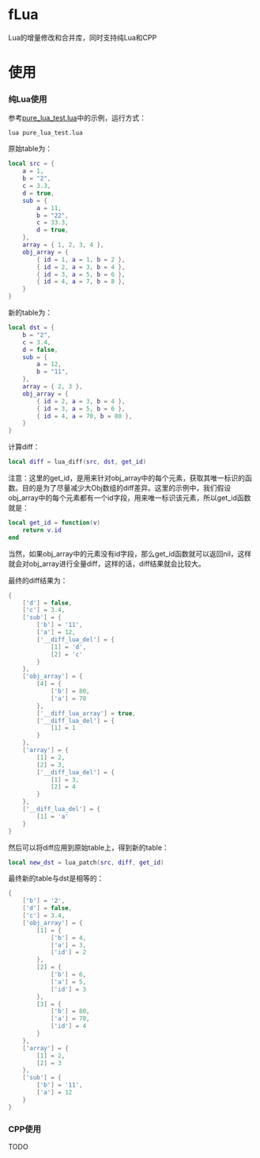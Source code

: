 # fLua
Lua的增量修改和合并库，同时支持纯Lua和CPP

# 使用
### 纯Lua使用
参考[pure_lua_test.lua](pure_lua_test.lua)中的示例，运行方式：
```shell
lua pure_lua_test.lua
```
原始table为：
```lua
local src = {
    a = 1,
    b = "2",
    c = 3.3,
    d = true,
    sub = {
        a = 11,
        b = "22",
        c = 33.3,
        d = true,
    },
    array = { 1, 2, 3, 4 },
    obj_array = {
        { id = 1, a = 1, b = 2 },
        { id = 2, a = 3, b = 4 },
        { id = 3, a = 5, b = 6 },
        { id = 4, a = 7, b = 8 },
    }
}
```
新的table为：
```lua
local dst = {
    b = "2",
    c = 3.4,
    d = false,
    sub = {
        a = 12,
        b = "11",
    },
    array = { 2, 3 },
    obj_array = {
        { id = 2, a = 3, b = 4 },
        { id = 3, a = 5, b = 6 },
        { id = 4, a = 70, b = 80 },
    }
}
```
计算diff：
```lua
local diff = lua_diff(src, dst, get_id)
```
注意：这里的get_id，是用来针对obj_array中的每个元素，获取其唯一标识的函数。目的是为了尽量减少大Obj数组的diff差异。这里的示例中，我们假设obj_array中的每个元素都有一个id字段，用来唯一标识该元素，所以get_id函数就是：
```lua
local get_id = function(v)
    return v.id
end
```
当然，如果obj_array中的元素没有id字段，那么get_id函数就可以返回nil，这样就会对obj_array进行全量diff，这样的话，diff结果就会比较大。

最终的diff结果为：
```lua
{
    ['d'] = false,
    ['c'] = 3.4,
    ['sub'] = {
        ['b'] = '11',
        ['a'] = 12,
        ['__diff_lua_del'] = {
            [1] = 'd',
            [2] = 'c'
        }
    },
    ['obj_array'] = {
        [4] = {
            ['b'] = 80,
            ['a'] = 70
        },
        ['__diff_lua_array'] = true,
        ['__diff_lua_del'] = {
            [1] = 1
        }
    },
    ['array'] = {
        [1] = 2,
        [2] = 3,
        ['__diff_lua_del'] = {
            [1] = 3,
            [2] = 4
        }
    },
    ['__diff_lua_del'] = {
        [1] = 'a'
    }
}
```
然后可以将diff应用到原始table上，得到新的table：
```lua
local new_dst = lua_patch(src, diff, get_id)
```
最终新的table与dst是相等的：
```lua
{
	['b'] = '2',
	['d'] = false,
	['c'] = 3.4,
	['obj_array'] = {
		[1] = {
			['b'] = 4,
			['a'] = 3,
			['id'] = 2
		},
		[2] = {
			['b'] = 6,
			['a'] = 5,
			['id'] = 3
		},
		[3] = {
			['b'] = 80,
			['a'] = 70,
			['id'] = 4
		}
	},
	['array'] = {
		[1] = 2,
		[2] = 3
	},
	['sub'] = {
		['b'] = '11',
		['a'] = 12
	}
}
```

### CPP使用
TODO
